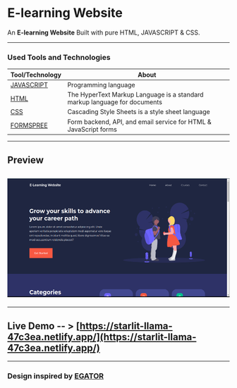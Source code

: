 # E-learning Website

An **E-learning Website** Built with pure HTML, JAVASCRIPT & CSS.

---

### Used Tools and Technologies

| Tool/Technology                           | About                                                                     |
| ----------------------------------------- | ------------------------------------------------------------------------- |
| [JAVASCRIPT](https://www.javascript.com/) | Programming language                                                      |
| [HTML](https://www.w3schools.com/html/)   | The HyperText Markup Language is a standard markup language for documents |
| [CSS](https://www.w3schools.com/css/)     | Cascading Style Sheets is a style sheet language                          |
| [FORMSPREE](https://formspree.io/)        | Form backend, API, and email service for HTML & JavaScript forms          |

---

## Preview

## <img src="images/website-photo.png" width="550" height="270"/>

---

## Live Demo -- > [https://starlit-llama-47c3ea.netlify.app/](https://starlit-llama-47c3ea.netlify.app/)

---

### Design inspired by [EGATOR](https://www.youtube.com/@EGATORTUTORIALS/featured)
